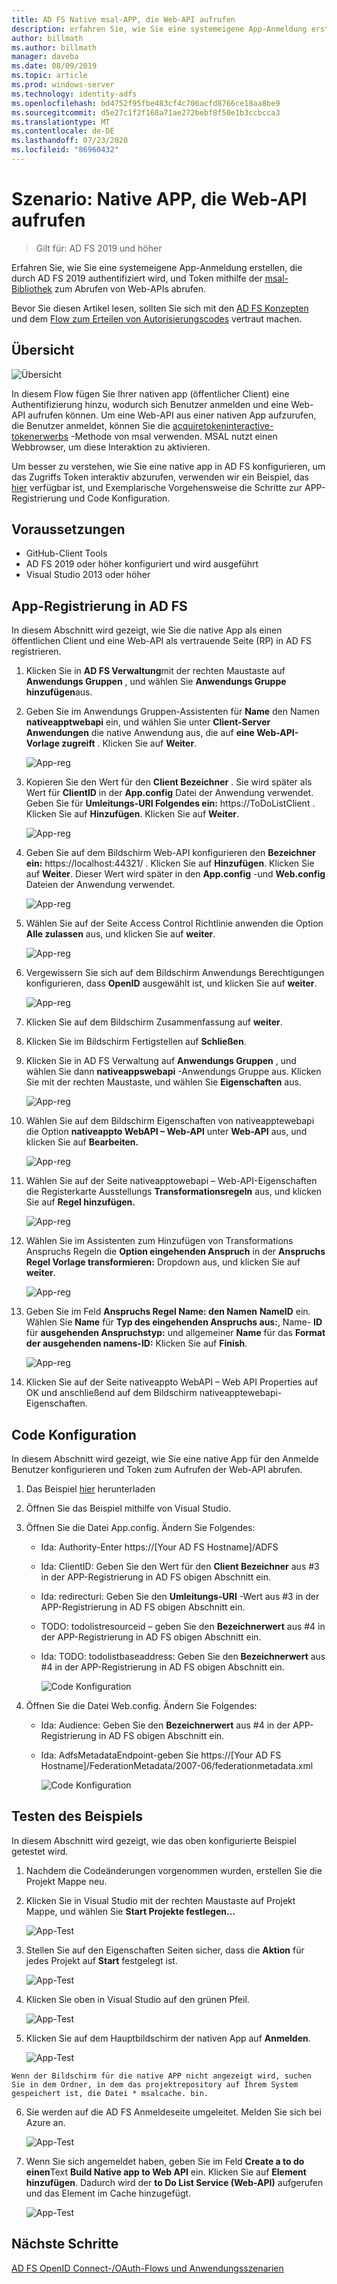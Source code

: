 ```yaml
---
title: AD FS Native msal-APP, die Web-API aufrufen
description: erfahren Sie, wie Sie eine systemeigene App-Anmeldung erstellen, die durch AD FS 2019 authentifiziert wird, und Token mithilfe der msal-Bibliothek zum Abrufen von Web-APIs abrufen.
author: billmath
ms.author: billmath
manager: daveba
ms.date: 08/09/2019
ms.topic: article
ms.prod: windows-server
ms.technology: identity-adfs
ms.openlocfilehash: bd4752f95fbe483cf4c706acfd8766ce18aa8be9
ms.sourcegitcommit: d5e27c1f2f168a71ae272bebf8f50e1b3ccbcca3
ms.translationtype: MT
ms.contentlocale: de-DE
ms.lasthandoff: 07/23/2020
ms.locfileid: "86960432"
---
```

# <a name="scenario-native-app-calling-web-api"></a>Szenario: Native APP, die Web-API aufrufen 
>Gilt für: AD FS 2019 und höher 
 
Erfahren Sie, wie Sie eine systemeigene App-Anmeldung erstellen, die durch AD FS 2019 authentifiziert wird, und Token mithilfe der [msal-Bibliothek](https://github.com/AzureAD/microsoft-authentication-library-for-dotnet/wiki) zum Abrufen von Web-APIs abrufen.  
 
Bevor Sie diesen Artikel lesen, sollten Sie sich mit den [AD FS Konzepten](../ad-fs-openid-connect-oauth-concepts.md) und dem [Flow zum Erteilen von Autorisierungscodes](../../overview/ad-fs-openid-connect-oauth-flows-scenarios.md#authorization-code-grant-flow) vertraut machen.
 
## <a name="overview"></a>Übersicht 
 
 ![Übersicht](media/adfs-msal-native-app-web-api/native1.png)

In diesem Flow fügen Sie Ihrer nativen app (öffentlicher Client) eine Authentifizierung hinzu, wodurch sich Benutzer anmelden und eine Web-API aufrufen können. Um eine Web-API aus einer nativen App aufzurufen, die Benutzer anmeldet, können Sie die [acquiretokeninteractive-tokenerwerbs](/dotnet/api/microsoft.identity.client.ipublicclientapplication.acquiretokeninteractive?view=azure-dotnet#Microsoft_Identity_Client_IPublicClientApplication_AcquireTokenInteractive_System_Collections_Generic_IEnumerable_System_String__) -Methode von msal verwenden. MSAL nutzt einen Webbrowser, um diese Interaktion zu aktivieren. 

 
Um besser zu verstehen, wie Sie eine native app in AD FS konfigurieren, um das Zugriffs Token interaktiv abzurufen, verwenden wir ein Beispiel, das [hier](https://github.com/microsoft/adfs-sample-msal-dotnet-native-to-webapi) verfügbar ist, und Exemplarische Vorgehensweise die Schritte zur APP-Registrierung und Code Konfiguration.  
 

## <a name="pre-requisites"></a>Voraussetzungen 


- GitHub-Client Tools 
- AD FS 2019 oder höher konfiguriert und wird ausgeführt 
- Visual Studio 2013 oder höher 
 

## <a name="app-registration-in-ad-fs"></a>App-Registrierung in AD FS 
In diesem Abschnitt wird gezeigt, wie Sie die native App als einen öffentlichen Client und eine Web-API als vertrauende Seite (RP) in AD FS registrieren. 

  1. Klicken Sie in **AD FS Verwaltung**mit der rechten Maustaste auf **Anwendungs Gruppen** , und wählen Sie **Anwendungs Gruppe hinzufügen**aus.   
  
  2. Geben Sie im Anwendungs Gruppen-Assistenten für **Name** den Namen **nativeapptwebapi** ein, und wählen Sie unter **Client-Server Anwendungen** die native Anwendung aus, die auf **eine Web-API-Vorlage zugreift** . Klicken Sie auf **Weiter**.  
  
      ![App-reg](media/adfs-msal-native-app-web-api/native2.png)  

  3. Kopieren Sie den Wert für den **Client Bezeichner** . Sie wird später als Wert für **ClientID** in der **App.config** Datei der Anwendung verwendet. Geben Sie für **Umleitungs-URI Folgendes ein:** https://ToDoListClient . Klicken Sie auf **Hinzufügen**. Klicken Sie auf **Weiter**.  
 
     ![App-reg](media/adfs-msal-native-app-web-api/native3.png) 

  4. Geben Sie auf dem Bildschirm Web-API konfigurieren den **Bezeichner ein:** https://localhost:44321/ . Klicken Sie auf **Hinzufügen**. Klicken Sie auf **Weiter**. Dieser Wert wird später in den **App.config** -und **Web.config** Dateien der Anwendung verwendet.
 
     ![App-reg](media/adfs-msal-native-app-web-api/native4.png)   
  
  5. Wählen Sie auf der Seite Access Control Richtlinie anwenden die Option **Alle zulassen** aus, und klicken Sie auf **weiter**. 
  
     ![App-reg](media/adfs-msal-native-app-web-api/native5.png)   
  
  6. Vergewissern Sie sich auf dem Bildschirm Anwendungs Berechtigungen konfigurieren, dass **OpenID** ausgewählt ist, und klicken Sie auf **weiter**.  
     
     ![App-reg](media/adfs-msal-native-app-web-api/native6.png) 

  7. Klicken Sie auf dem Bildschirm Zusammenfassung auf **weiter**.
  
  8. Klicken Sie im Bildschirm Fertigstellen auf **Schließen**. 
  
  9. Klicken Sie in AD FS Verwaltung auf **Anwendungs Gruppen** , und wählen Sie dann **nativeappswebapi** -Anwendungs Gruppe aus. Klicken Sie mit der rechten Maustaste, und wählen Sie **Eigenschaften** aus.
  
      ![App-reg](media/adfs-msal-native-app-web-api/native7.png)

  10. Wählen Sie auf dem Bildschirm Eigenschaften von nativeapptewebapi die Option **nativeappto WebAPI – Web-API** unter **Web-API** aus, und klicken Sie auf **Bearbeiten.** 
  
      ![App-reg](media/adfs-msal-native-app-web-api/native8.png) 

  11. Wählen Sie auf der Seite nativeapptowebapi – Web-API-Eigenschaften die Registerkarte Ausstellungs **Transformationsregeln** aus, und klicken Sie auf **Regel hinzufügen.** 
  
      ![App-reg](media/adfs-msal-native-app-web-api/native9.png) 

  12. Wählen Sie im Assistenten zum Hinzufügen von Transformations Anspruchs Regeln die **Option eingehenden Anspruch** in der **Anspruchs Regel Vorlage transformieren:** Dropdown aus, und klicken Sie auf **weiter**.  
  
      ![App-reg](media/adfs-msal-native-app-web-api/native10.png) 

  13. Geben Sie im Feld **Anspruchs Regel Name: den Namen** **NameID** ein. Wählen Sie **Name** für **Typ des eingehenden Anspruchs aus:**, Name- **ID** für **ausgehenden Anspruchstyp:** und allgemeiner **Name** für das **Format der ausgehenden namens-ID:** Klicken Sie auf **Finish**.
  
      ![App-reg](media/adfs-msal-native-app-web-api/native11.png) 

  14. Klicken Sie auf der Seite nativeappto WebAPI – Web API Properties auf OK und anschließend auf dem Bildschirm nativeapptewebapi-Eigenschaften.  
 
## <a name="code-configuration"></a>Code Konfiguration 
In diesem Abschnitt wird gezeigt, wie Sie eine native App für den Anmelde Benutzer konfigurieren und Token zum Aufrufen der Web-API abrufen. 

1. Das Beispiel [hier](https://github.com/microsoft/adfs-sample-msal-dotnet-native-to-webapi) herunterladen 

2. Öffnen Sie das Beispiel mithilfe von Visual Studio. 

3. Öffnen Sie die Datei App.config. Ändern Sie Folgendes: 
   - Ida: Authority-Enter https://[Your AD FS Hostname]/ADFS
   - Ida: ClientID: Geben Sie den Wert für den **Client Bezeichner** aus #3 in der APP-Registrierung in AD FS obigen Abschnitt ein. 
   - Ida: redirecturi: Geben Sie den **Umleitungs-URI** -Wert aus #3 in der APP-Registrierung in AD FS obigen Abschnitt ein.
   - TODO: todolistresourceid – geben Sie den **Bezeichnerwert** aus #4 in der APP-Registrierung in AD FS obigen Abschnitt ein. 
   - Ida: TODO: todolistbaseaddress: Geben Sie den **Bezeichnerwert** aus #4 in der APP-Registrierung in AD FS obigen Abschnitt ein. 
 
     ![Code Konfiguration](media/adfs-msal-native-app-web-api/native12.png)

 4. Öffnen Sie die Datei Web.config. Ändern Sie Folgendes: 
    - Ida: Audience: Geben Sie den **Bezeichnerwert** aus #4 in der APP-Registrierung in AD FS obigen Abschnitt ein. 
    - Ida: AdfsMetadataEndpoint-geben Sie https://[Your AD FS Hostname]/FederationMetadata/2007-06/federationmetadata.xml 
    
      ![Code Konfiguration](media/adfs-msal-native-app-web-api/native13.png)
 
  
## <a name="test-the-sample"></a>Testen des Beispiels 
In diesem Abschnitt wird gezeigt, wie das oben konfigurierte Beispiel getestet wird. 

  1. Nachdem die Codeänderungen vorgenommen wurden, erstellen Sie die Projekt Mappe neu. 
 
  2. Klicken Sie in Visual Studio mit der rechten Maustaste auf Projekt Mappe, und wählen Sie **Start Projekte festlegen...**  
 
     ![App-Test](media/adfs-msal-native-app-web-api/native14.png)

  3. Stellen Sie auf den Eigenschaften Seiten sicher, dass die **Aktion** für jedes Projekt auf **Start** festgelegt ist. 
      
     ![App-Test](media/adfs-msal-native-app-web-api/native15.png)

  4. Klicken Sie oben in Visual Studio auf den grünen Pfeil.  
 
     ![App-Test](media/adfs-msal-native-app-web-api/native16.png)

  5. Klicken Sie auf dem Hauptbildschirm der nativen App auf **Anmelden**.  
  
     ![App-Test](media/adfs-msal-native-app-web-api/native17.png)

    Wenn der Bildschirm für die native APP nicht angezeigt wird, suchen Sie in dem Ordner, in dem das projektrepository auf Ihrem System gespeichert ist, die Datei * msalcache. bin. 

  6. Sie werden auf die AD FS Anmeldeseite umgeleitet. Melden Sie sich bei Azure an. 
  
      ![App-Test](media/adfs-msal-native-app-web-api/native18.png)

  7. Wenn Sie sich angemeldet haben, geben Sie im Feld **Create a to do einen**Text **Build Native app to Web API** ein. Klicken Sie auf **Element hinzufügen**.  Dadurch wird der **to Do List Service (Web-API)** aufgerufen und das Element im Cache hinzugefügt. 
    
       ![App-Test](media/adfs-msal-native-app-web-api/native19.png)
 
## <a name="next-steps"></a>Nächste Schritte
[AD FS OpenID Connect-/OAuth-Flows und Anwendungsszenarien](../../overview/ad-fs-openid-connect-oauth-flows-scenarios.md)
 
